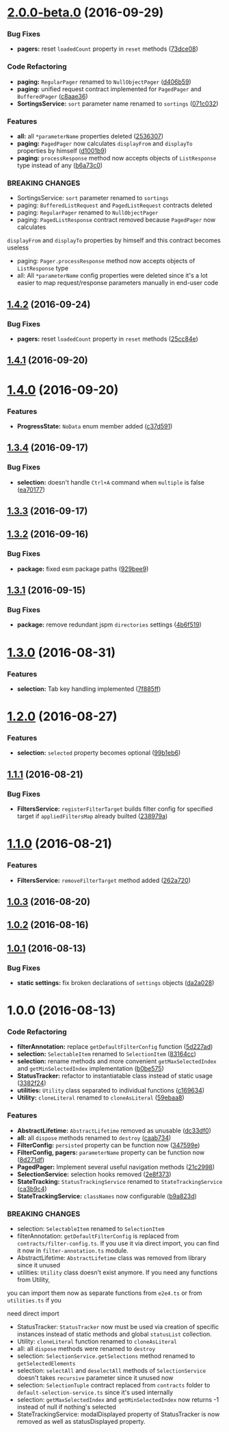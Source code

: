 <a name="2.0.0-beta.0"></a>
# [2.0.0-beta.0](https://github.com/fshchudlo/e2e4/compare/1.4.1...v2.0.0-beta.0) (2016-09-29)


### Bug Fixes

* **pagers:** reset `loadedCount` property in `reset` methods ([73dce08](https://github.com/fshchudlo/e2e4/commit/73dce08))


### Code Refactoring

* **paging:** `RegularPager` renamed to `NullObjectPager` ([d406b59](https://github.com/fshchudlo/e2e4/commit/d406b59))
* **paging:** unified request contract implemented for `PagedPager` and `BufferedPager` ([c8aae36](https://github.com/fshchudlo/e2e4/commit/c8aae36))
* **SortingsService:** `sort` parameter name renamed to `sortings` ([071c032](https://github.com/fshchudlo/e2e4/commit/071c032))


### Features

* **all:** all `*parameterName` properties deleted ([2536307](https://github.com/fshchudlo/e2e4/commit/2536307))
* **paging:** `PagedPager` now calculates `displayFrom` and `displayTo` properties by himself ([d1001b9](https://github.com/fshchudlo/e2e4/commit/d1001b9))
* **paging:** `processResponse` method now accepts objects of `ListResponse` type instead of any ([b6a73c0](https://github.com/fshchudlo/e2e4/commit/b6a73c0))


### BREAKING CHANGES

* SortingsService: `sort` parameter renamed to `sortings`
* paging: `BufferedListRequest` and `PagedListRequest` contracts deleted
* paging: `RegularPager` renamed to `NullObjectPager`
* paging: `PagedListResponse` contract removed because `PagedPager` now calculates

`displayFrom` and `displayTo` properties by himself and this contract becomes useless
* paging: `Pager.processResponse` method now accepts objects of `ListResponse` type
* all: All `*parameterName` config properties were deleted since it's a lot easier to map request/response parameters manually  in end-user code



<a name="1.4.2"></a>
## [1.4.2](https://github.com/fshchudlo/e2e4/compare/1.4.1...v1.4.2) (2016-09-24)


### Bug Fixes

* **pagers:** reset `loadedCount` property in `reset` methods ([25cc84e](https://github.com/fshchudlo/e2e4/commit/25cc84e))



<a name="1.4.1"></a>
## [1.4.1](https://github.com/fshchudlo/e2e4/compare/1.4.0...v1.4.1) (2016-09-20)



<a name="1.4.0"></a>
# [1.4.0](https://github.com/fshchudlo/e2e4/compare/1.3.4...v1.4.0) (2016-09-20)


### Features

* **ProgressState:** `NoData` enum member added ([c37d591](https://github.com/fshchudlo/e2e4/commit/c37d591))



<a name="1.3.4"></a>
## [1.3.4](https://github.com/fshchudlo/e2e4/compare/1.3.3...v1.3.4) (2016-09-17)


### Bug Fixes

* **selection:** doesn't handle `Ctrl+A` command when `multiple` is false ([ea70177](https://github.com/fshchudlo/e2e4/commit/ea70177))



<a name="1.3.3"></a>
## [1.3.3](https://github.com/fshchudlo/e2e4/compare/1.3.2...v1.3.3) (2016-09-17)



<a name="1.3.2"></a>
## [1.3.2](https://github.com/fshchudlo/e2e4/compare/1.3.1...v1.3.2) (2016-09-16)


### Bug Fixes

* **package:** fixed esm package paths ([929bee9](https://github.com/fshchudlo/e2e4/commit/929bee9))



<a name="1.3.1"></a>
## [1.3.1](https://github.com/fshchudlo/e2e4/compare/1.3.0...v1.3.1) (2016-09-15)


### Bug Fixes

* **package:** remove redundant jspm `directories` settings ([4b6f519](https://github.com/fshchudlo/e2e4/commit/4b6f519))



<a name="1.3.0"></a>
# [1.3.0](https://github.com/fshchudlo/e2e4/compare/1.2.0...v1.3.0) (2016-08-31)


### Features

* **selection:** Tab key handling implemented ([7f885ff](https://github.com/fshchudlo/e2e4/commit/7f885ff))



<a name="1.2.0"></a>
# [1.2.0](https://github.com/fshchudlo/e2e4/compare/1.1.1...v1.2.0) (2016-08-27)


### Features

* **selection:** `selected` property becomes optional ([99b1eb6](https://github.com/fshchudlo/e2e4/commit/99b1eb6))



<a name="1.1.1"></a>
## [1.1.1](https://github.com/fshchudlo/e2e4/compare/1.1.0...v1.1.1) (2016-08-21)


### Bug Fixes

* **FiltersService:** `registerFilterTarget` builds filter config for specified target if `appliedFiltersMap` already builted ([238979a](https://github.com/fshchudlo/e2e4/commit/238979a))



<a name="1.1.0"></a>
# [1.1.0](https://github.com/fshchudlo/e2e4/compare/1.0.3...v1.1.0) (2016-08-21)


### Features

* **FiltersService:** `removeFilterTarget` method added ([262a720](https://github.com/fshchudlo/e2e4/commit/262a720))



<a name="1.0.3"></a>
## [1.0.3](https://github.com/fshchudlo/e2e4/compare/1.0.2...v1.0.3) (2016-08-20)



<a name="1.0.2"></a>
## [1.0.2](https://github.com/fshchudlo/e2e4/compare/1.0.1...v1.0.2) (2016-08-16)



<a name="1.0.1"></a>
## [1.0.1](https://github.com/fshchudlo/e2e4/compare/1.0.0...v1.0.1) (2016-08-13)


### Bug Fixes

* **static settings:** fix broken declarations of `settings` objects ([da2a028](https://github.com/fshchudlo/e2e4/commit/da2a028))



<a name="1.0.0"></a>
# 1.0.0 (2016-08-13)


### Code Refactoring

* **filterAnnotation:** replace `getDefaultFilterConfig` function ([5d227ad](https://github.com/fshchudlo/e2e4/commit/5d227ad))
* **selection:** `SelectableItem` renamed to `SelectionItem` ([83164cc](https://github.com/fshchudlo/e2e4/commit/83164cc))
* **selection:** rename methods and more convenient `getMaxSelectedIndex` and `getMinSelectedIndex` implementation ([b0be575](https://github.com/fshchudlo/e2e4/commit/b0be575))
* **StatusTracker:** refactor to instantiatable class instead of static usage ([3382f24](https://github.com/fshchudlo/e2e4/commit/3382f24))
* **utilities:** `Utility` class separated to individual functions ([c169634](https://github.com/fshchudlo/e2e4/commit/c169634))
* **Utility:** `cloneLiteral` renamed to `cloneAsLiteral` ([59ebaa8](https://github.com/fshchudlo/e2e4/commit/59ebaa8))


### Features

* **AbstractLifetime:** `AbstractLifetime` removed as unusable ([dc33df0](https://github.com/fshchudlo/e2e4/commit/dc33df0))
* **all:** all `dispose` methods renamed to `destroy` ([caab734](https://github.com/fshchudlo/e2e4/commit/caab734))
* **FilterConfig:** `persisted` property can be function now ([347599e](https://github.com/fshchudlo/e2e4/commit/347599e))
* **FilterConfig, pagers:** `parameterName` property can be function now ([8d271df](https://github.com/fshchudlo/e2e4/commit/8d271df))
* **PagedPager:** Implement several useful navigation methods ([21c2998](https://github.com/fshchudlo/e2e4/commit/21c2998))
* **SelectionService:** selection hooks removed ([2e8f373](https://github.com/fshchudlo/e2e4/commit/2e8f373))
* **StateTracking:** `StatusTrackingService` renamed to `StateTrackingService` ([ca3b9c4](https://github.com/fshchudlo/e2e4/commit/ca3b9c4))
* **StateTrackingService:** `classNames` now configurable ([b9a823d](https://github.com/fshchudlo/e2e4/commit/b9a823d))


### BREAKING CHANGES

* selection: `SelectableItem` renamed to `SelectionItem`
* filterAnnotation: `getDefaultFilterConfig` is replaced from `contracts/filter-config.ts`.
If you use it via direct import, you can find it now in `filter-annotation.ts` module.
* AbstractLifetime: `AbstractLifetime` class was removed from library since it unused
* utilities: `Utility` class doesn't exist anymore. If you need any functions from Utility,

you can import them now as separate functions from `e2e4.ts` or from `utilities.ts` if you

need direct import
* StatusTracker: `StatusTracker` now must be used via creation of specific instances instead of static methods and global `statusList` collection.
* Utility: `cloneLiteral` function renamed to `cloneAsLiteral`
* all: all `dispose` methods were renamed to `destroy`
* selection: `SelectionService.getSelections` method renamed to `getSelectedElements`
* selection: `selectAll` and `deselectAll` methods of `SelectionService` doesn't takes `recursive` parameter since it unused now
* selection: `SelectionTuple` contract replaced from `contracts` folder to `default-selection-service.ts` since it's used internally
* selection: `getMaxSelectedIndex` and `getMinSelectedIndex` now returns -1 instead of null if nothing's selected
* StateTrackingService: modalDisplayed property of StatusTracker is now removed as well as statusDisplayed property.




